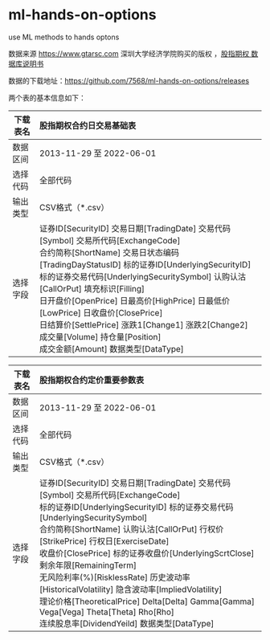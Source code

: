 # ml-hands-on-options
use ML methods to  hands optons

数据来源 https://www.gtarsc.com 深圳大学经济学院购买的版权 ，[股指期权 数据库说明书](https://github.com/7568/ml-hands-on-options/releases/download/v0.1/default.pdf)

数据的下载地址：https://github.com/7568/ml-hands-on-options/releases

两个表的基本信息如下：

| 下载表名 | 股指期权合约日交易基础表                                     |
| -------- | :------------------------------------------------------------ |
| 数据区间 | 2013-11-29 至 2022-06-01                                     |
| 选择代码 | 全部代码                                                     |
| 输出类型 | CSV格式（*.csv）                                             |
| 选择字段 | 证券ID[SecurityID] 交易日期[TradingDate] 交易代码[Symbol] 交易所代码[ExchangeCode]<br /> 合约简称[ShortName] 交易日状态编码[TradingDayStatusID] 标的证券ID[UnderlyingSecurityID] <br /> 标的证券交易代码[UnderlyingSecuritySymbol]   认购认沽[CallOrPut] 填充标识[Filling] <br />日开盘价[OpenPrice]  日最高价[HighPrice] 日最低价[LowPrice] 日收盘价[ClosePrice]  <br />日结算价[SettlePrice] 涨跌1[Change1] 涨跌2[Change2]  成交量[Volume] 持仓量[Position] <br /> 成交金额[Amount] 数据类型[DataType] |


| 下载表名 | 股指期权合约定价重要参数表                                   |
| -------- | :----------------------------------------------------------- |
| 数据区间 | 2013-11-29 至 2022-06-01                                     |
| 选择代码 | 全部代码                                                     |
| 输出类型 | CSV格式（*.csv）                                             |
| 选择字段 | 证券ID[SecurityID] 交易日期[TradingDate] 交易代码[Symbol] 交易所代码[ExchangeCode] <br /> 标的证券ID[UnderlyingSecurityID]  标的证券交易代码[UnderlyingSecuritySymbol]<br />合约简称[ShortName] 认购认沽[CallOrPut] 行权价[StrikePrice] 行权日[ExerciseDate] <br />收盘价[ClosePrice] 标的证券收盘价[UnderlyingScrtClose] 剩余年限[RemainingTerm]  <br />无风险利率(%)[RisklessRate] 历史波动率[HistoricalVolatility] 隐含波动率[ImpliedVolatility] <br />理论价格[TheoreticalPrice]  Delta[Delta] Gamma[Gamma] Vega[Vega] Theta[Theta] Rho[Rho] <br />连续股息率[DividendYeild] 数据类型[DataType] |

